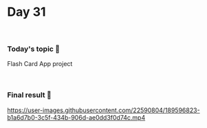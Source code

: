 # Day 31

&nbsp;

### Today's topic 🎯
Flash Card App project

&nbsp;

### Final result 🎉
https://user-images.githubusercontent.com/22590804/189596823-b1a6d7b0-3c5f-434b-906d-ae0dd3f0d74c.mp4